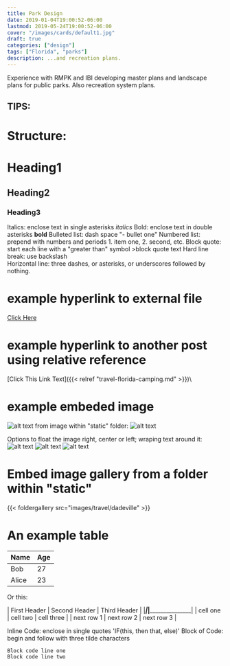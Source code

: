 ```yaml
---
title: Park Design
date: 2019-01-04T19:00:52-06:00
lastmod: 2019-05-24T19:00:52-06:00
cover: "/images/cards/default1.jpg"
draft: true
categories: ["design"]
tags: ["Florida", "parks"]
description: ...and recreation plans.
---
```

Experience with RMPK and IBI developing master plans and landscape plans for public parks. Also recreation system plans.



TIPS:
--------------------------
# Structure:
# Heading1
## Heading2
### Heading3

Italics: enclose text in single asterisks  *italics*
Bold: enclose text in double asterisks **bold**
Bulleted list: dash space "- bullet one"
Numbered list: prepend with numbers and periods 1. item one, 2. second, etc.
Block quote: start each line with a "greater than" symbol >block quote text
Hard line break: use backslash \
Horizontal line: three dashes, or asterisks, or underscores followed by nothing.


# example hyperlink to external file
[Click Here](https://goo.gl/photos/kSUHXcxiHCp1JqYK6)

# example hyperlink to another post using relative reference
[Click This Link Text]({{< relref "travel-florida-camping.md" >}})\

# example embeded image
![alt text](/path/default1.jpg)
from image within "static" folder:
![alt text](images/subdirectory/image1.jpg)

Options to float the image right, center or left; wraping text around it:
![alt text](/images/your_img.png#center)
![alt text](/images/your_img.png#floatleft)
![alt text](/images/your_img.png#floatright)

# Embed image gallery from a folder within "static"
{{< foldergallery src="images/travel/dadeville" >}}

# An example table
Name    | Age
--------|------
Bob     | 27
Alice   | 23

Or this:

| First Header	|	Second Header	|	Third Header	|
|_______________|___________________|___________________|
| cell one		| cell two			| cell three		|
| next row 1	| next row 2 		| next row 3		|

Inline Code: enclose in single quotes 'IF(this, then that, else)'
Block of Code: begin and follow with three tilde characters

~~~
Block code line one
Block code line two
~~~


